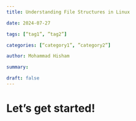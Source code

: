 ```yaml
---
title: Understanding File Structures in Linux

date: 2024-07-27

tags: [“tag1”, ”tag2”]

categories: [“category1”, ”category2”]

author: Mohammad Hisham

summary:

draft: false
---
```


# Let’s get started!
